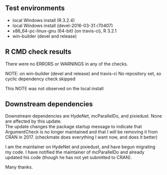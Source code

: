 ## Test environments
* local Windows install (R.3.2.4)
* local Windows install (devel-2016-03-31 r70407)
* x86_64-pc-linux-gnu (64-bit) (on travis-ci), R 3.2.1
* win-builder (devel and release)

## R CMD check results
There were no ERRORS or WARNINGS in any of the checks.

NOTE: on win-builder (devel and release) and travis-ci
No repository set, so cyclic dependency check skipped

This NOTE was not observed on the local install 


## Downstream dependencies
Downstream dependencies are HydeNet, mcParallelDo, and pixiedust.
None are affected by this update.  
The update changes the package startup message to indicate that 
ArgumentCheck is no longer maintained and that I will be 
removing it from CRAN in 2017.  (checkmate does everything I
want now, and does it better)

I am the maintainer on HydeNet and pixiedust, and have begun
migrating my code.  I have notified the maintainer of 
mcParallelDo and already updated his code (though he has not
yet submitted to CRAN).

Many thanks.

